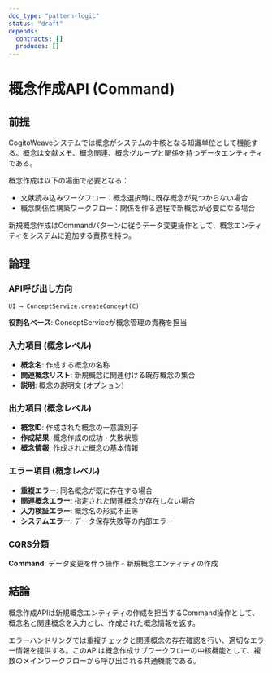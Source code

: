 ```yaml
---
doc_type: "pattern-logic"
status: "draft"
depends:
  contracts: []
  produces: []
---
```


# 概念作成API (Command)

## 前提

CogitoWeaveシステムでは概念がシステムの中核となる知識単位として機能する。概念は文献メモ、概念関連、概念グループと関係を持つデータエンティティである。

概念作成は以下の場面で必要となる：

- 文献読み込みワークフロー：概念選択時に既存概念が見つからない場合
- 概念関係性構築ワークフロー：関係を作る過程で新概念が必要になる場合

新規概念作成はCommandパターンに従うデータ変更操作として、概念エンティティをシステムに追加する責務を持つ。

## 論理

### API呼び出し方向

```text
UI → ConceptService.createConcept(C)
```

**役割名ベース**: ConceptServiceが概念管理の責務を担当

### 入力項目 (概念レベル)

- **概念名**: 作成する概念の名称
- **関連概念リスト**: 新規概念に関連付ける既存概念の集合
- **説明**: 概念の説明文 (オプション)

### 出力項目 (概念レベル)

- **概念ID**: 作成された概念の一意識別子
- **作成結果**: 概念作成の成功・失敗状態
- **概念情報**: 作成された概念の基本情報

### エラー項目 (概念レベル)

- **重複エラー**: 同名概念が既に存在する場合
- **関連概念エラー**: 指定された関連概念が存在しない場合
- **入力検証エラー**: 概念名の形式不正等
- **システムエラー**: データ保存失敗等の内部エラー

### CQRS分類

**Command**: データ変更を伴う操作 - 新規概念エンティティの作成

## 結論

概念作成APIは新規概念エンティティの作成を担当するCommand操作として、概念名と関連概念を入力とし、作成された概念情報を返す。

エラーハンドリングでは重複チェックと関連概念の存在確認を行い、適切なエラー情報を提供する。このAPIは概念作成サブワークフローの中核機能として、複数のメインワークフローから呼び出される共通機能である。

